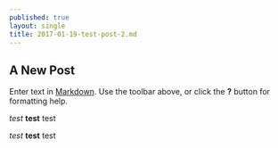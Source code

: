 ```yaml
---
published: true
layout: single
title: 2017-01-19-test-post-2.md
---
```

## A New Post

Enter text in [Markdown](http://daringfireball.net/projects/markdown/). Use the toolbar above, or click the **?** button for formatting help.

*test* **test** test 

_test_ **test** test

